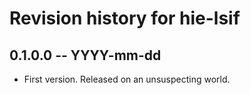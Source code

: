 # Revision history for hie-lsif

## 0.1.0.0 -- YYYY-mm-dd

* First version. Released on an unsuspecting world.

